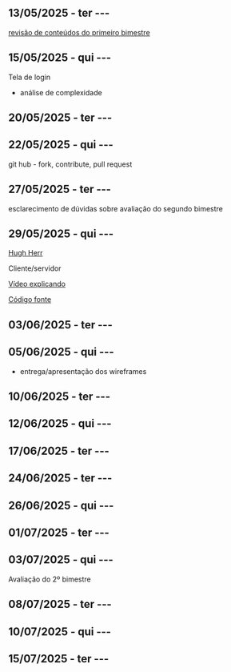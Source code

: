## 13/05/2025 - ter	---
[revisão de conteúdos do primeiro bimestre](https://github.com/rjhalmeman/dw1/blob/main/02_bimestre/Revis%C3%A3o%20dos%20conte%C3%BAdos%20do%20primeiro%20bimestre%202025.pdf)


## 15/05/2025 - qui	---
Tela de login
 - análise de complexidade

## 20/05/2025 - ter	---


## 22/05/2025 - qui	---
git hub - fork, contribute, pull request

## 27/05/2025 - ter	---
esclarecimento de dúvidas sobre avaliação do segundo bimestre

## 29/05/2025 - qui	---

[Hugh Herr](https://www.youtube.com/watch?v=CDsNZJTWw0w&t=485s)

Cliente/servidor

[Vídeo explicando](https://www.youtube.com/watch?v=YIHbLopthgg)

[Código fonte](https://github.com/rjhalmeman/dw1/tree/main/02_bimestre/2025-05-29%20-%20clienteServerSimples)


## 03/06/2025 - ter	---

## 05/06/2025 - qui	---
- entrega/apresentação dos wireframes

## 10/06/2025 - ter	---

## 12/06/2025 - qui	---

## 17/06/2025 - ter	---

## 24/06/2025 - ter	---

## 26/06/2025 - qui	---

## 01/07/2025 - ter	---

## 03/07/2025 - qui	---
Avaliação do 2º bimestre

## 08/07/2025 - ter	---

## 10/07/2025 - qui	---

## 15/07/2025 - ter	---

